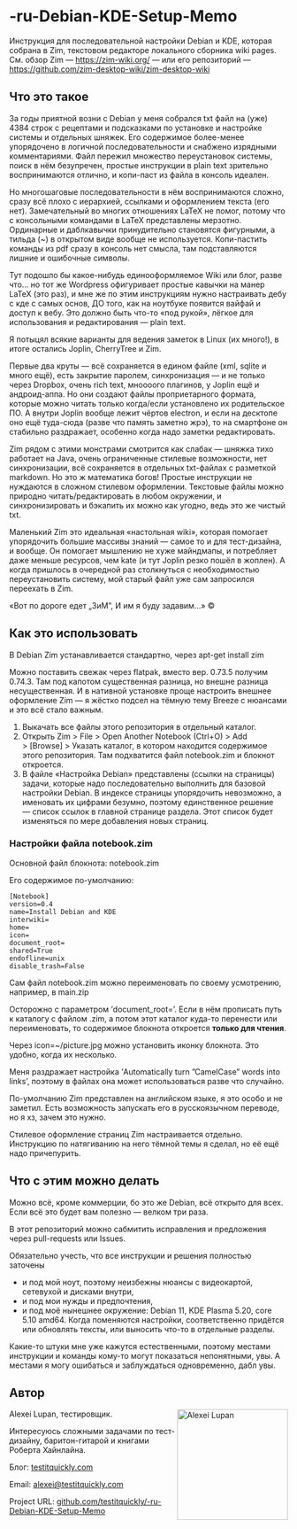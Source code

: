 # -ru-Debian-KDE-Setup-Memo 
Инструкция для последовательной настройки Debian и KDE, которая собрана в Zim, текстовом редакторе локального сборника wiki pages. См. обзор Zim — https://zim-wiki.org/ — или его репозиторий — https://github.com/zim-desktop-wiki/zim-desktop-wiki

## Что это такое

За годы приятной возни с Debian у меня собрался txt файл на (уже) 4384 строк с рецептами и подсказками по установке и настройке системы и отдельных шняжек. Его содержимое более-менее упорядочено в логичной последовательности и снабжено изрядными комментариями. Файл пережил множество переустановок системы, поиск в нём безупречен, простые инструкции в plain text зрительно воспринимаются отлично, и копи-паст из файла в консоль идеален.

Но многошаговые последовательности в нём воспринимаются сложно, сразу всё плохо с иерархией, ссылками и оформлением текста (его нет). Замечательный во многих отношениях LaTeX не помог, потому что с консольными командами в LaTeX представлены мерзотно. Ординарные и даблкавычки принудительно становятся фигурными, а тильда (~) в открытом виде вообще не используется. Копи-пастить команды из pdf сразу в консоль нет смысла, там подставляются лишние и ошибочные символы.

Тут подошло бы какое-нибудь единооформляемое Wiki или блог, разве что… но тот же Wordpress офигуривает простые кавычки на манер LaTeX (это раз), и мне же по этим инструкциям нужно настраивать дебу с кде с самых основ, ДО того, как на ноутбуке появится вайфай и доступ к вебу. Это должно быть что-то «под рукой», лёгкое для использования и редактирования — plain text. 

Я потыцял всякие варианты для ведения заметок в Linux (их много!), в итоге остались Joplin, CherryTree и Zim. 

Первые два круты — всё сохраняется в едином файле (xml, sqlite и много ещё), есть закрытие паролем, синхронизация — и не только через Dropbox, очень rich text, мноооого плагинов, у Joplin ещё и андроид-аппа. Но они создают файлы проприетарного формата, которые можно читать только когда/если установлено их родительское ПО. А внутри Joplin вообще лежит чёртов electron, и если на десктопе оно ещё туда-сюда (разве что память заметно жрэ), то на смартфоне он стабильно раздражает, особенно когда надо заметки редактировать.

Zim рядом с этими монстрами смотрится как слабак — шняжка тихо работает на Java, очень ограниченные стилевые возможности, нет синхронизации, всё сохраняется в отдельных txt-файлах с разметкой markdown. Но это ж математика богов! Простые инструкции не нуждаются в сложном стилевом оформлении. Текстовые файлы можно природно читать/редактировать в любом окружении, и синхронизировать и бэкапить их можно как угодно, ведь это же чистый txt. 

Маленький Zim это идеальная «настольная wiki», которая помогает упорядочить большие массивы знаний — самое то и для тест-дизайна, и вообще. Он помогает мышлению не хуже майндмапы, и потребляет даже меньше ресурсов, чем kate (и тут Joplin резко пошёл в жоплен). А когда пришлось в очередной раз столкнуться с необходимостью переустановить систему, мой старый файл уже сам запросился переехать в Zim.

«Вот по дороге едет „ЗиМ”,
И им я буду задавим…» ©

## Как это использовать

В Debian Zim устанавливается стандартно, через apt-get install zim 

Можно поставить свежак через flatpak, вместо вер. 0.73.5 получим 0.74.3. Там под капотом существенная разница, но внешне разница несущественная. И в нативной установке проще настроить внешнее оформление Zim — я жёстко подсел на тёмную тему Breeze с нюансами и это всё стало важным.

1. Выкачать все файлы этого репозитория в отдельный каталог.
2. Открыть Zim > File > Open Another Notebook (Ctrl+O) > Add > [Browse] > Указать каталог, в котором находится содержимое этого репозитория. Там подхватится файл notebook.zim и блокнот откроется.
3. В файле «Настройка Debian» представлены (ссылки на страницы) задачи, которые надо последовательно выполнить для базовой настройки Debian. В индексе страницы упорядочить невозможно, а именовать их цифрами безумно, поэтому единственное решение — список ссылок в главной странице раздела. Этот список будет изменяться по мере добавления новых страниц.

### Настройки файла notebook.zim

Основной файл блокнота: notebook.zim

Его содержимое по-умолчанию:

    [Notebook]
    version=0.4
    name=Install Debian and KDE
    interwiki=
    home=
    icon=
    document_root=
    shared=True
    endofline=unix
    disable_trash=False

Сам файл notebook.zim можно переименовать по своему усмотрению, например, в main.zip

Осторожно с параметром ’document_root=’. Если в нём прописать путь к каталогу с файлом .zim, а потом этот каталог куда-то перенести или переименовать, то содержимое блокнота откроется **только для чтения**.

Через icon=~/picture.jpg можно установить иконку блокнота. Это удобно, когда их несколько.

Меня раздражает настройка ’Automatically turn ”CamelCase” words into links’, поэтому в файлах она может использоваться разве что случайно.

По-умолчанию Zim представлен на английском языке, я это особо и не заметил. Есть возможность запускать его в русскоязычном переводе, но я хз, зачем это нужно.

Стилевое оформление страниц Zim настраивается отдельно. Инструкцию по натягиванию на него тёмной темы я сделал, но её ещё надо причепурить.

## Что с этим можно делать

Можно всё, кроме коммерции, бо это же Debian, всё открыто для всех. Если всё это будет вам полезно — велком три раза.

В этот репозиторий можно сабмитить исправления и предложения через pull-requests или Issues.

Обязательно учесть, что все инструкции и решения полностью заточены
- и под мой ноут, поэтому неизбежны нюансы с видеокартой, сетевухой и дисками внутри,
- и под мои нужды и предпочтения,
- и под моё нынешнее окружение: Debian 11, KDE Plasma 5.20, core 5.10 amd64. Когда поменяются настройки, соответственно придётся или обновлять тексты, или выносить что-то в отдельные разделы.

Какие-то штуки мне уже кажутся естественными, поэтому местами инструкции и команды кому-то могут показаться непонятными, увы. А местами я могу ошибаться и заблуждаться одновременно, дабл увы.

## Автор

Alexei Lupan, тестировщик.
<img src="https://raw.githubusercontent.com/testitquickly/Software-Testing-Glossary/master/images/alexei_lupan.jpg" alt="Alexei Lupan" height="200" align="right" />

Интересуюсь сложными задачами по тест-дизайну, баритон-гитарой и книгами Роберта Хайнлайна.

Блог: [testitquickly.com](https://testitquickly.com/)

Email: alexei@testitquickly.com

Project URL: [github.com/testitquickly/-ru-Debian-KDE-Setup-Memo](https://github.com/testitquickly/-ru-Debian-KDE-Setup-Memo)
